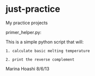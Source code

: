 just-practice
===========

My practice projects

primer_helper.py:

This is a simple python script that will:
	
	1. calculate basic melting temperature
	
	2. print the reverse complement
	

Marina Hoashi
8/6/13